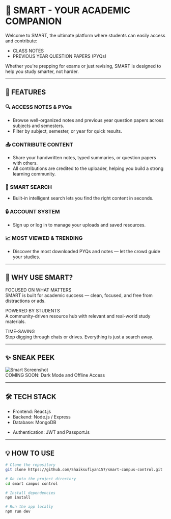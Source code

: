 # 📘 SMART - YOUR ACADEMIC COMPANION

Welcome to SMART, the ultimate platform where students can easily access and contribute:

- CLASS NOTES  
- PREVIOUS YEAR QUESTION PAPERS (PYQs)

Whether you're prepping for exams or just revising, SMART is designed to help you study smarter, not harder.

---

## 🚀 FEATURES

### 🔍 ACCESS NOTES & PYQs
- Browse well-organized notes and previous year question papers across subjects and semesters.
- Filter by subject, semester, or year for quick results.

### 📤 CONTRIBUTE CONTENT
- Share your handwritten notes, typed summaries, or question papers with others.
- All contributions are credited to the uploader, helping you build a strong learning community.

### 🧠 SMART SEARCH
- Built-in intelligent search lets you find the right content in seconds.

### 🔒 ACCOUNT SYSTEM
- Sign up or log in to manage your uploads and saved resources.

### 📈 MOST VIEWED & TRENDING
- Discover the most downloaded PYQs and notes — let the crowd guide your studies.

---

## 🌟 WHY USE SMART?

FOCUSED ON WHAT MATTERS  
SMART is built for academic success — clean, focused, and free from distractions or ads.

POWERED BY STUDENTS  
A community-driven resource hub with relevant and real-world study materials.

TIME-SAVING  
Stop digging through chats or drives. Everything is just a search away.

---

## ✨ SNEAK PEEK

![Smart Screenshot](backend/src/public/smart-campus-control.png.jpg)  
COMING SOON: Dark Mode and Offline Access

---

## 🛠️ TECH STACK

- Frontend: React.js 
- Backend: Node.js / Express  
- Database: MongoDB  
<!-- - File Storage: Firebase or AWS S3   -->
- Authentication: JWT and PassportJs

---

## 💡 HOW TO USE

```bash
# Clone the repository
git clone https://github.com/Shaiksufiyan157/smart-campus-control.git

# Go into the project directory
cd smart campus control

# Install dependencies
npm install

# Run the app locally
npm run dev
